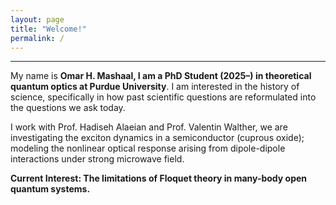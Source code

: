 ```yaml
---
layout: page
title: "Welcome!"
permalink: /
---
```


---

<p>My name is <strong>Omar H. Mashaal, I am a PhD Student (2025–) in theoretical quantum optics at Purdue University</strong>. I am interested in the history of science, specifically in how past scientific questions are reformulated into the questions we ask today.</p>

<p>I work with Prof. Hadiseh Alaeian and Prof. Valentin Walther, we are investigating the exciton dynamics in a semiconductor (cuprous oxide); modeling the nonlinear optical response arising from dipole-dipole interactions under strong microwave field.</p>

<p><strong>Current Interest: The limitations of Floquet theory in many-body open quantum systems.</strong></p>
